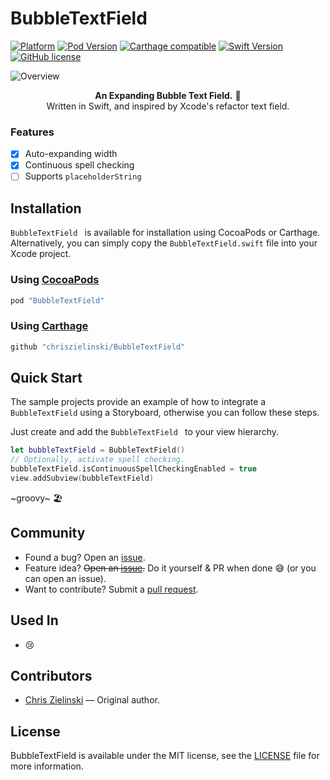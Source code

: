 
# BubbleTextField

[![Platform](https://img.shields.io/cocoapods/p/BubbleTextField.svg?style=flat)](http://cocoadocs.org/docsets/BubbleTextField) 
[![Pod Version](https://img.shields.io/cocoapods/v/BubbleTextField.svg?style=flat)](http://cocoadocs.org/docsets/BubbleTextField/) 
[![Carthage compatible](https://img.shields.io/badge/Carthage-compatible-4BC51D.svg?style=flat)](https://github.com/Carthage/Carthage)
[![Swift Version](https://img.shields.io/badge/language-swift%204.1-brightgreen.svg)](https://developer.apple.com/swift) 
[![GitHub license](https://img.shields.io/badge/license-MIT-lightgrey.svg)](https://github.com/chriszielinski/BubbleTextField/blob/master/LICENSE)

![Overview](https://github.com/chriszielinski/BubbleTextField/raw/master/readme-assets/BubbleTextField.gif)

<p align="center"><b>An Expanding Bubble Text Field.</b> 💬<br> Written in Swift, and inspired by Xcode's refactor text field.
<br>

### Features
- [x] Auto-expanding width
- [x] Continuous spell checking
- [ ] Supports `placeholderString`

## Installation
`BubbleTextField ` is available for installation using CocoaPods or Carthage.  Alternatively, you can simply copy the `BubbleTextField.swift` file into your Xcode project.

### Using [CocoaPods](http://cocoapods.org/)

```ruby
pod "BubbleTextField"
```

### Using [Carthage](https://github.com/Carthage/Carthage)

```ruby
github "chriszielinski/BubbleTextField"
```

## Quick Start

The sample projects provide an example of how to integrate a `BubbleTextField` using a Storyboard, otherwise you can follow these steps.

Just create and add the `BubbleTextField ` to your view hierarchy.

```swift
let bubbleTextField = BubbleTextField()
// Optionally, activate spell checking.
bubbleTextField.isContinuousSpellCheckingEnabled = true
view.addSubview(bubbleTextField)
```

\~groovy\~ 🏖️

## Community

- Found a bug? Open an [issue](https://github.com/chriszielinski/BubbleTextField/issues).
- Feature idea? ~~Open an [issue](https://github.com/chriszielinski/BubbleTextField/issues).~~ Do it yourself & PR when done 😅 (or you can open an issue).
- Want to contribute? Submit a [pull request](https://github.com/chriszielinski/BubbleTextField/pulls).

## Used In

- 😢

## Contributors

- [Chris Zielinski](https://github.com/chriszielinski) — Original author.

## License

BubbleTextField is available under the MIT license, see the [LICENSE](https://github.com/chriszielinski/BubbleTextField/blob/master/LICENSE) file for more information.

